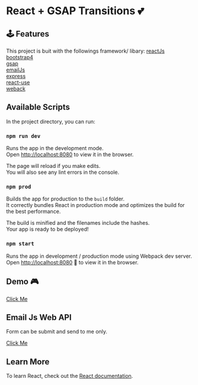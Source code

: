 
# React + GSAP Transitions 💕

## 🕹 Features
This project is buit with the followings framework/ libary:
[reactJs](https://github.com/facebook/react) <br>
[bootstrap4](https://github.com/twbs/bootstrap)<br>
[gsap](https://github.com/greensock/GSAP)<br>
[emailJs](https://github.com/eleith/emailjs)<br>
[express](https://github.com/expressjs/express)<br>
[react-use](https://github.com/streamich/react-use)<br>
[weback](https://github.com/webpack/webpack)<br>


## Available Scripts

In the project directory, you can run:

### `npm run dev`

Runs the app in the development mode.<br />
Open [http://localhost:8080](http://localhost:8080) to view it in the browser.

The page will reload if you make edits.<br />
You will also see any lint errors in the console.

### `npm prod`

Builds the app for production to the `build` folder.<br />
It correctly bundles React in production mode and optimizes the build for the best performance.

The build is minified and the filenames include the hashes.<br />
Your app is ready to be deployed!


### `npm start`

Runs the app in development / production mode using Webpack dev server. Open [http://localhost:8080](http://localhost:8080) 🎉 to view it in the browser.<br />


## Demo  🎮 

[Click Me](https://gsap-react-animation.herokuapp.com/)


## Email Js Web API

Form can be submit and send to me only.

[Click Me](https://scontent.fkul8-1.fna.fbcdn.net/v/t1.0-9/93851420_10217084298041314_6901039510025404416_o.jpg?_nc_cat=100&_nc_sid=8024bb&_nc_ohc=f83MYeJdKFsAX_dlnNs&_nc_ht=scontent.fkul8-1.fna&oh=7ffdb0fef2e7ededbeac6d3ec7657541&oe=5EBF9BCB)


## Learn More

To learn React, check out the [React documentation](https://reactjs.org/).<br />
